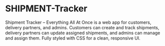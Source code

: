 # SHIPMENT-Tracker
Shipment Tracker – Everything All At Once is a web app for customers, delivery partners, and admins. Customers can create and track shipments, delivery partners can update assigned shipments, and admins can manage and assign them. Fully styled with CSS for a clean, responsive UI.

